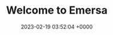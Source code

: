 ---
layout: 3dtest9
permalink: /3dtest9.html
title:  "Welcome to Emersa"
date:   2023-02-19 03:52:04 +0000
categories: jekyll update
---